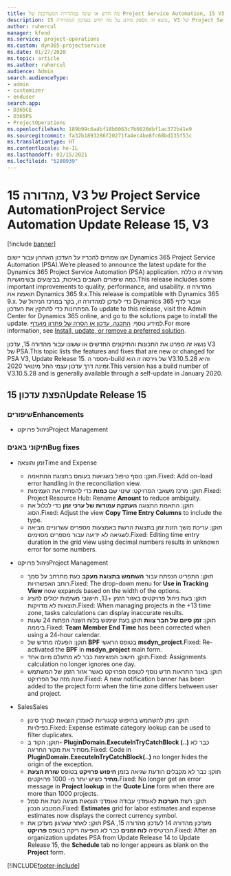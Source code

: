 ```yaml
---
title: מה חדש או שונה במהדורה המעודכנת של Project Service Automation, 15 V3
description: נושא זה מספק מידע על מה חדש בעדכון המהדורה 15, V3 של Project Service Automation.
author: ruhercul
manager: kfend
ms.service: project-operations
ms.custom: dyn365-projectservice
ms.date: 01/27/2020
ms.topic: article
ms.author: ruhercul
audience: Admin
search.audienceType:
- admin
- customizer
- enduser
search.app:
- D365CE
- D365PS
- ProjectOperations
ms.openlocfilehash: 189b99c6a4bf18b6063c7b6020dbf1ac372b41e9
ms.sourcegitcommit: fa32b1893286f20271fa4ec4be8fc68bd135f53c
ms.translationtype: HT
ms.contentlocale: he-IL
ms.lasthandoff: 02/15/2021
ms.locfileid: "5280939"
---
```

# <a name="project-service-automation-update-release-15-v3"></a><span data-ttu-id="666ae-103">מהדורה 15, V3 של Project Service Automation</span><span class="sxs-lookup"><span data-stu-id="666ae-103">Project Service Automation Update Release 15, V3</span></span>

[!include [banner](../includes/psa-now-project-operations.md)]

<span data-ttu-id="666ae-104">אנו שמחים להכריז על העדכון האחרון עבור יישום Dynamics 365 Project Service Automation‏ (PSA).</span><span class="sxs-lookup"><span data-stu-id="666ae-104">We’re pleased to announce the latest update for the Dynamics 365 Project Service Automation (PSA) application.</span></span> <span data-ttu-id="666ae-105">מהדורה זו כוללת כמה שיפורים חשובים באיכות, בביצועים ובשימושיות.</span><span class="sxs-lookup"><span data-stu-id="666ae-105">This release includes some important improvements to quality, performance, and usability.</span></span> <span data-ttu-id="666ae-106">מהדורה זו תואמת את Dynamics 365 9.x.</span><span class="sxs-lookup"><span data-stu-id="666ae-106">This release is compatible with Dynamics 365 9.x.</span></span> <span data-ttu-id="666ae-107">כדי לעדכן למהדורה זו, בקר במרכז הניהול של Dynamics 365 ועבור לדף הפתרונות כדי להתקין את העדכון.</span><span class="sxs-lookup"><span data-stu-id="666ae-107">To update to this release, visit the Admin Center for Dynamics 365 online, and go to the solutions page to install the update.</span></span> <span data-ttu-id="666ae-108">למידע נוסף: [התקנה, עדכון או הסרה של פתרון מועדף](https://docs.microsoft.com/power-platform/admin/install-remove-preferred-solution).</span><span class="sxs-lookup"><span data-stu-id="666ae-108">For more information, see [Install, update, or remove a preferred solution](https://docs.microsoft.com/power-platform/admin/install-remove-preferred-solution).</span></span>

<span data-ttu-id="666ae-109">נושא זה מפרט את התכונות והתיקונים החדשים או ששונו עבור מהדורה 15, עדכון V3 של PSA.</span><span class="sxs-lookup"><span data-stu-id="666ae-109">This topic lists the features and fixes that are new or changed for PSA V3, Update Release 15.</span></span> <span data-ttu-id="666ae-110">מספר ה-build של גירסה זו הוא V3.10.5.28 והיא זמינה דרך עדכון עצמי החל מינואר 2020.</span><span class="sxs-lookup"><span data-stu-id="666ae-110">This version has a build number of V3.10.5.28 and is generally available through a self-update in January 2020.</span></span>

## <a name="update-release-15"></a><span data-ttu-id="666ae-111">הפצת עדכון 15</span><span class="sxs-lookup"><span data-stu-id="666ae-111">Update Release 15</span></span> 

### <a name="enhancements"></a><span data-ttu-id="666ae-112">שיפורים</span><span class="sxs-lookup"><span data-stu-id="666ae-112">Enhancements</span></span>

- <span data-ttu-id="666ae-113">ניהול פרויקט</span><span class="sxs-lookup"><span data-stu-id="666ae-113">Project Management</span></span>

### <a name="bug-fixes"></a><span data-ttu-id="666ae-114">תיקוני באגים</span><span class="sxs-lookup"><span data-stu-id="666ae-114">Bug fixes</span></span>

- <span data-ttu-id="666ae-115">זמן והוצאה</span><span class="sxs-lookup"><span data-stu-id="666ae-115">Time and Expense</span></span>

  - <span data-ttu-id="666ae-116">תוקן: נוסף טיפול בשגיאות בעומס בתצוגת ההתאמה.</span><span class="sxs-lookup"><span data-stu-id="666ae-116">Fixed: Add on-load error handling in the reconciliation view.</span></span>
  - <span data-ttu-id="666ae-117">תוקן: מרכז משאבי הפרויקט: שינוי שם **כמות** כדי להפחית את העמימות.</span><span class="sxs-lookup"><span data-stu-id="666ae-117">Fixed: Project Resource Hub: Rename **Amount** to reduce ambiguity.</span></span>
  - <span data-ttu-id="666ae-118">תוקן: התאמת התצוגה **העתקת עמודות של ערכי זמן** כדי לכלול את הסוג.</span><span class="sxs-lookup"><span data-stu-id="666ae-118">Fixed: Adjust the view **Copy Time Entry Columns** to include the type.</span></span>
  - <span data-ttu-id="666ae-119">תוקן: עריכת משך הזנת זמן בתצוגת הרשת באמצעות מספרים עשרוניים מביאה לשגיאה לא ידועה עבור מספרים מסוימים.</span><span class="sxs-lookup"><span data-stu-id="666ae-119">Fixed: Editing time entry duration in the grid view using decimal numbers results in unknown error for some numbers.</span></span>

- <span data-ttu-id="666ae-120">ניהול פרויקט</span><span class="sxs-lookup"><span data-stu-id="666ae-120">Project Management</span></span>

  - <span data-ttu-id="666ae-121">תוקן: התפריט הנפתח עבור **השתמש בתצוגת מעקב** כעת מתרחב על סמך רוחב האפשרויות.</span><span class="sxs-lookup"><span data-stu-id="666ae-121">Fixed: The drop-down menu for **Use in Tracking View** now expands based on the width of the options.</span></span>
  - <span data-ttu-id="666ae-122">תוקן: בעת ניהול פרויקטים באזור הזמן +13, חישובי משימות יכולים להציג תוצאות לא מדויקות.</span><span class="sxs-lookup"><span data-stu-id="666ae-122">Fixed: When managing projects in the +13 time zone, tasks calculations can display inaccurate results.</span></span>
  - <span data-ttu-id="666ae-123">תוקן: **זמן סיום של חבר צוות** תוקן בעת שימוש בלוח השנה הפתוח 24 שעות ביממה.</span><span class="sxs-lookup"><span data-stu-id="666ae-123">Fixed: **Team Member End Time** has been corrected when using a 24-hour calendar.</span></span>
  - <span data-ttu-id="666ae-124">תוקן: הפעלה מחדש של **BPF** בטופס הראשי **msdyn_project**.</span><span class="sxs-lookup"><span data-stu-id="666ae-124">Fixed: Re-activated the **BPF** in **msdyn_project** main form.</span></span>
  - <span data-ttu-id="666ae-125">תוקן: חישוב המשימות כבר לא מתעלם מיום אחד.</span><span class="sxs-lookup"><span data-stu-id="666ae-125">Fixed: Assignments calculation no longer ignores one day.</span></span>
  - <span data-ttu-id="666ae-126">תוקן: באנר התראות חדש נוסף לטופס הפרויקט כאשר אזור הזמן של המשתמש שונה מזה של הפרויקט.</span><span class="sxs-lookup"><span data-stu-id="666ae-126">Fixed: A new notification banner has been added to the project form when the time zone differs between user and project.</span></span>

- <span data-ttu-id="666ae-127">Sales</span><span class="sxs-lookup"><span data-stu-id="666ae-127">Sales</span></span>

  - <span data-ttu-id="666ae-128">תוקן: ניתן להשתמש בחיפוש קטגוריות לאומדן הוצאות לצורך סינון כפילויות.</span><span class="sxs-lookup"><span data-stu-id="666ae-128">Fixed: Expense estimate category lookup can be used to filter duplicates.</span></span>
  - <span data-ttu-id="666ae-129">תוקן: הקוד ב- **PluginDomain.ExecuteInTryCatchBlock (..)** כבר לא מסתיר את מקור החריגה.</span><span class="sxs-lookup"><span data-stu-id="666ae-129">Fixed: Code in **PluginDomain.ExecuteInTryCatchBlock(..)** no longer hides the origin of the exception.</span></span>
  - <span data-ttu-id="666ae-130">תוקן: כבר לא מקבלים הודעת שגיאה בזמן **חיפוש פרויקט** בטופס **שורת הצעת מחיר** כשיש יותר מ- 1000 פרויקטים.</span><span class="sxs-lookup"><span data-stu-id="666ae-130">Fixed: No longer get an error message in **Project lookup** in the **Quote Line** form when there are more than 1000 projects.</span></span>
  - <span data-ttu-id="666ae-131">תוקן: רשת **הערכות** לאומדני עבודה ואומדני הוצאות מציגה כעת את סמל המטבע הנכון.</span><span class="sxs-lookup"><span data-stu-id="666ae-131">Fixed: **Estimates** grid for labor estimates and expense estimates now displays the correct currency symbol.</span></span>
  - <span data-ttu-id="666ae-132">תוקן: לאחר שארגון מעדכן את PSA מעדכון מהדורה 14 לעדכון מהדורה 15, הכרטיסיה **לוח זמנים** כבר לא מופיעה ריקה בטופס **פרויקט**.</span><span class="sxs-lookup"><span data-stu-id="666ae-132">Fixed: After an organization updates PSA from Update Release 14 to Update Release 15, the **Schedule** tab no longer appears as blank on the **Project** form.</span></span>


[!INCLUDE[footer-include](../includes/footer-banner.md)]